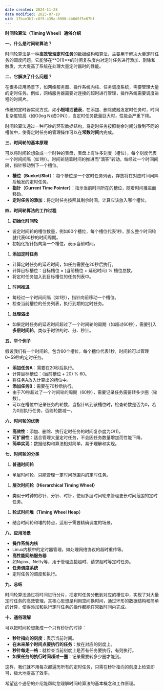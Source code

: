 ```yaml
---
date created: 2024-11-28
date modified: 2025-07-10
uid: 17bae3b7-c8f5-439a-8900-4b8d0f5e67bf
---
```

**时间轮算法（Timing Wheel）通俗介绍**

  

**一、什么是时间轮算法？**

  

时间轮算法是一种**高效管理定时任务**的数据结构和算法，主要用于解决大量定时任务的调度问题。它能够在**O(1)**的时间复杂度内对定时任务进行添加、删除和触发，大大提高了系统在处理大量定时器时的性能。

  

**二、它解决了什么问题？**

  

在很多应用场景下，如网络服务器、操作系统内核、任务调度系统，需要管理大量的定时任务。例如，网络服务器需要对连接的超时进行管理，操作系统需要调度进程的时间片。

  

传统的定时器实现方式，如**小根堆**或**链表**，在添加、删除或触发定时任务时，时间复杂度较高（如O(log N)或O(N)），当定时任务数量巨大时，性能会严重下降。

  

时间轮算法通过一种巧妙的环形数据结构，将定时任务按照剩余时间分散到不同的槽位中，使得定时任务的管理操作可以在**常数时间**内完成。

  

**三、时间轮的基本原理**

  

可以将时间轮想象成一个时钟的表盘，表盘上有许多刻度（槽位），每个刻度代表一个时间间隔（如1秒）。时间轮随着时间的推进而"滴答"转动，每经过一个时间间隔，指针移动到下一个槽位。

- **槽位（Bucket/Slot）**：每个槽位是一个定时任务列表，存放将在对应时间间隔后触发的定时任务。
- **指针（Current Time Pointer）**：指示当前时间所在的槽位，随着时间推进而移动。
- **定时任务的添加**：将定时任务按照其剩余时间，计算应该放入哪个槽位。

  

**四、时间轮算法的工作过程**

1. **初始化时间轮**

- 设定时间轮的槽位数量，例如60个槽位，每个槽位代表1秒，那么整个时间轮就代表60秒的时间周期。
- 初始化指针指向第一个槽位，表示当前时间。

1. **添加定时任务**

- 计算定时任务的延迟时间，如任务需要在20秒后执行。
- 计算目标槽位：目标槽位 = (当前槽位 + 延迟时间) % 槽位总数。
- 将定时任务加入到目标槽位的任务列表中。

1. **时间推进**

- 每经过一个时间间隔（如1秒），指针向前移动一个槽位。
- 检查当前槽位的任务列表，执行到期的定时任务。

1. **处理溢出**

- 如果定时任务的延迟时间超过了一个时间轮的周期（如超过60秒），需要引入**多层时间轮**，类似于时钟的时、分、秒针。

  

**五、举个例子**

  

假设我们有一个时间轮，包含60个槽位，每个槽位代表1秒，时间轮可以管理0~59秒的定时任务。

- **添加任务A**：需要在20秒后执行。
- 计算目标槽位：(当前槽位 + 20) % 60。
- 将任务A放入计算出的槽位中。
- **添加任务B**：需要在70秒后执行。
- 由于70秒超过了一个时间轮的周期（60秒），需要记录任务需要转多少圈（轮数）。
- 可以在槽位中记录任务的轮数，当指针转到该槽位时，检查轮数是否为0，若为0则执行任务，否则轮数减一。

  

**六、时间轮的优势**

- **高效性**：添加、删除、执行定时任务的时间复杂度为O(1)。
- **可扩展性**：适合管理大量定时任务，不会因任务数量增加而性能下降。
- **简单实现**：数据结构和算法相对简单，易于理解和实现。

  

**七、时间轮的分类**

1. **普通时间轮**

- 单层时间轮，只能管理一定时间范围内的定时任务。

1. **层次时间轮（Hierarchical Timing Wheel）**

- 类似于时钟的秒针、分针、时针，使用多层时间轮来管理更长时间范围的定时任务。

1. **轮式时间堆（Timing Wheel Heap）**

- 结合时间轮和堆的特点，适用于需要精确调度的场景。

  

**八、应用场景**

- **操作系统内核**
- Linux内核中的定时器管理，如处理网络协议的超时重传等。
- **高性能网络服务器**
- 如Nginx、Netty等，用于管理连接超时、请求超时等定时任务。
- **任务调度系统**
- 定时任务的调度和执行。

  

**九、总结**

  

时间轮算法通过将时间进行分片，把定时任务分散到对应的槽位中，实现了对大量定时任务的高效管理。其核心思想是利用空间换时间，通过环形的数据结构和简单的计算，使得添加和执行定时任务的操作都能在常数时间内完成。

  

**十、通俗理解**

  

可以把时间轮想象成一个只有秒针的时钟：

- **秒针指向的刻度**：表示当前时间。
- **在未来某个时间点要执行的任务**：放在对应的刻度上。
- **秒针每走一格**：就检查当前刻度上是否有任务要执行，有则执行。
- **如果任务的执行时间超过一圈**：记录需要转多少圈才能到。

  

这样，我们就不用每次都遍历所有的定时任务，只需在秒针指向的刻度上检查即可，极大地提高了效率。

  

希望这个通俗的介绍能帮助您理解时间轮算法的基本概念和工作原理。
